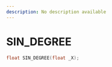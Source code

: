 ```yaml
---
description: No description available 
---
```


# SIN_DEGREE

```cpp
float SIN_DEGREE(float _X);
```